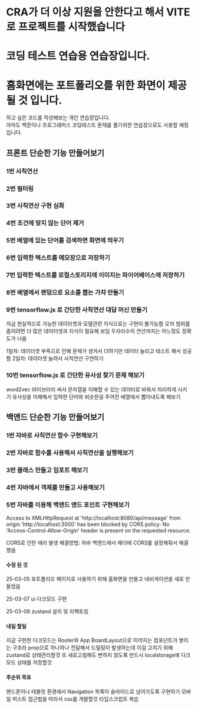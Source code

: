 # CRA가 더 이상 지원을 안한다고 해서 VITE로 프로젝트를 시작했습니다

# 코딩 테스트 연습용 연습장입니다.

# 홈화면에는 포트폴리오를 위한 화면이 제공될 것 입니다.

하고 싶은 코드를 작성해보는 개인 연습장입니다.<br/>
아마도 백준이나 프로그래머스 코딩테스트 문제를 풀기위한 연습장으로도 사용할 예정입니다.<br/>

## 프론트 단순한 기능 만들어보기

### 1번 사칙연산

### 2번 필터링

### 3번 사칙연산 구현 심화

### 4번 조건에 맞지 않는 단어 제거

### 5번 배열에 있는 단어를 검색하면 화면에 띄우기

### 6번 입력한 텍스트를 메모장으로 저장하기

### 7번 입력한 텍스트를 로컬스토리지에 이미지는 파이어베이스에 저장하기

### 8번 배열에서 랜덤으로 요소를 뽑는 가챠 만들기

### 9번 tensorflow.js 로 간단한 사칙연산 대답 머신 만들기

지금 현실적으로 가능한 데이터셋과 모델관련 지식으로는 구현이 불가능함
오차 범위를 좁히려면 더 많은 데이터셋과 지식이 필요해 보임
두자리수의 연산까지는 어느정도 정확도가 나옴

1일차: 데이터셋 부족으로 인해 문제가 생겨서 더하기만 데이터 늘리고 테스트 해서 성공함
2일차: 데이터셋 늘려서 사칙연산 구연하기

### 10번 tensorflow.js 로 간단한 유사성 찾기 문제 해보기

word2vec 라이브러리 써서 문자열을 이해할 수 있는 데이터로 바꿔서 처리하게 시키기
유사성을 이해해서 입력한 단어와 비슷한걸 주어진 배열에서 뽑아내도록 해보기

## 백앤드 단순한 기능 만들어보기

### 1번 자바로 사칙연산 함수 구현해보기

### 2번 자바로 함수를 사용해서 사칙연산을 실행해보기

### 3번 클래스 만들고 임포트 해보기

### 4번 자바에서 객체를 만들고 사용해보기

### 5번 자바를 이용해 백앤드 앤드 포인트 구현해보기

Access to XMLHttpRequest at 'http://localhost:8080/api/message' from origin 'http://localhost:3000' has been blocked by CORS policy: No 'Access-Control-Allow-Origin' header is present on the requested resource.

CORS로 인한 에러 발생
해결방법: 자바 백앤드에서 해더에 CORS를 설정해줘서 해결했음

#### 수정 된 것

25-03-05 포트폴리오 페이지로 사용하기 위해 홈화면을 만들고 네비게이션을 새로 만들었음

25-03-07 ui 다크모드 구현

25-03-08 zustand 설치 및 리펙토링

#### 내일 할일

지금 구현한 다크모드는 Router와 App BoardLayout으로 이어지는 컴포넌트가 쌓이는 구조라
prop으로 하나하나 전달해서 드릴링이 발생하는데 이걸 고치기 위해 zustand로 상태관리할것
또 새로고침해도 변하지 않도록 반드시 localstorage에 다크모드 상태를 저장할것

#### 후순위 목표

핸드폰이나 테블릿 환경에서 Navigation 목록이 슬라이드로 넘어가도록 구현하기
모바일 퍼스트 접근법을 따라서 css를 개발할것
타입스크립트 복습
